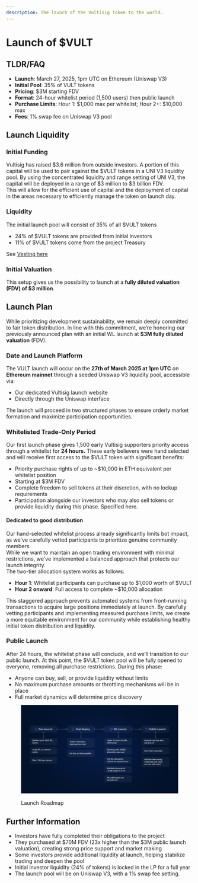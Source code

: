 ```yaml
---
description: The launch of the Vultisig Token to the world.
---
```


# Launch of $VULT

## TLDR/FAQ

* **Launch**: March 27, 2025, 1pm UTC on Ethereum (Uniswap V3)
* **Initial Pool**: 35% of VULT tokens
* **Pricing**: $3M starting FDV
* **Format**: 24-hour whitelist period (1,500 users) then public launch
* **Purchase Limits**: Hour 1: $1,000 max per whitelist; Hour 2+: $10,000 max
* **Fees**: 1% swap fee on Uniswap V3 pool

## Launch Liquidity

### **Initial Funding**

Vultisig has raised $3.6 million from outside investors. A portion of this capital will be used to pair against the $VULT tokens in a UNI V3 liquidity pool. By using the concentrated liquidity and range setting of UNI V3, the capital will be deployed in a range of $3 million to $3 billion FDV.\
This will allow for the efficient use of capital and the deployment of capital in the areas necessary to efficiently manage the token on launch day.

### Liquidity&#x20;

The initial launch pool will consist of 35% of all $VULT tokens

* 24% of $VULT tokens are provided from initial investors
* 11% of $VULT tokens come from the project Treasury

See [Vesting ](usdvult.md#vesting)[here](usdvult.md#vesting)

### **Initial Valuation**

This setup gives us the possibility to launch at a **fully diluted valuation (FDV) of $3 million**.

## Launch Plan

While prioritizing development sustainability, we remain deeply committed to fair token distribution. In line with this commitment, we’re honoring our previously announced plan with an initial WL launch at **$3M fully diluted valuation** (FDV).

### Date and Launch Platform

The VULT launch will occur on the **27th of March 2025 at 1pm UTC** on **Ethereum mainnet** through a seeded Uniswap V3 liquidity pool, accessible via:

* Our dedicated Vultisig launch website
* Directly through the Uniswap interface

The launch will proceed in two structured phases to ensure orderly market formation and maximize participation opportunities.

### **Whitelisted Trade-Only Period**

Our first launch phase gives 1,500 early Vultisig supporters priority access through a whitelist for **24 hours.** These early believers were hand selected and will receive first access to the $VULT token with significant benefits:

* Priority purchase rights of up to \~$10,000 in ETH equivalent per whitelist position
* Starting at $3M FDV
* Complete freedom to sell tokens at their discretion, with no lockup requirements
* Participation alongside our investors who may also sell tokens or provide liquidity during this phase. Specified here.

#### Dedicated to good distribution&#x20;

Our hand-selected whitelist process already significantly limits bot impact, as we've carefully vetted participants to prioritize genuine community members. \
While we want to maintain an open trading environment with minimal restrictions, we've implemented a balanced approach that protects our launch integrity.\
The two-tier allocation system works as follows:

* **Hour 1**: Whitelist participants can purchase up to $1,000 worth of $VULT
* **Hour 2 onward**: Full access to complete \~$10,000 allocation

This staggered approach prevents automated systems from front-running transactions to acquire large positions immediately at launch. By carefully vetting participants and implementing measured purchase limits, we create a more equitable environment for our community while establishing healthy initial token distribution and liquidity.

### **Public Launch**

After 24 hours, the whitelist phase will conclude, and we’ll transition to our public launch. At this point, the $VULT token pool will be fully opened to everyone, removing all purchase restrictions. During this phase:

* Anyone can buy, sell, or provide liquidity without limits
* No maximum purchase amounts or throttling mechanisms will be in place
* Full market dynamics will determine price discovery

<figure><img src="../.gitbook/assets/Tokenomics 4.png" alt=""><figcaption><p>Launch Roadmap</p></figcaption></figure>

## Further Information

* Investors have fully completed their obligations to the project
* They purchased at $70M FDV (23x higher than the $3M public launch valuation), creating strong price support and market making
* Some investors provide additional liquidity at launch, helping stabilize trading and deepen the pool
* Initial investor liquidity (24% of tokens) is locked in the LP for a full year
* The launch pool will be on Uniswap V3, with a 1% swap fee setting.
